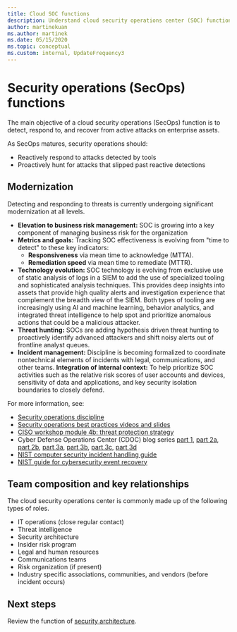 ```yaml
---
title: Cloud SOC functions
description: Understand cloud security operations center (SOC) functions.
author: martinekuan
ms.author: martinek
ms.date: 05/15/2020
ms.topic: conceptual
ms.custom: internal, UpdateFrequency3
---
```


<!-- docutune:casing CDOC "Cyber Defense Operations Center" -->

# Security operations (SecOps) functions

The main objective of a cloud security operations (SecOps) function is to detect, respond to, and recover from active attacks on enterprise assets.

As SecOps matures, security operations should:

- Reactively respond to attacks detected by tools
- Proactively hunt for attacks that slipped past reactive detections

## Modernization

Detecting and responding to threats is currently undergoing significant modernization at all levels.

- **Elevation to business risk management:** SOC is growing into a key component of managing business risk for the organization
- **Metrics and goals:** Tracking SOC effectiveness is evolving from "time to detect" to these key indicators:
  - **Responsiveness** via mean time to acknowledge (MTTA).
  - **Remediation speed** via mean time to remediate (MTTR).
- **Technology evolution:** SOC technology is evolving from exclusive use of static analysis of logs in a SIEM to add the use of specialized tooling and sophisticated analysis techniques. This provides deep insights into assets that provide high quality alerts and investigation experience that complement the breadth view of the SIEM. Both types of tooling are increasingly using AI and machine learning, behavior analytics, and integrated threat intelligence to help spot and prioritize anomalous actions that could be a malicious attacker.
- **Threat hunting:** SOCs are adding hypothesis driven threat hunting to proactively identify advanced attackers and shift noisy alerts out of frontline analyst queues.
- **Incident management:** Discipline is becoming formalized to coordinate nontechnical elements of incidents with legal, communications, and other teams.
**Integration of internal context:** To help prioritize SOC activities such as the relative risk scores of user accounts and devices, sensitivity of data and applications, and key security isolation boundaries to closely defend.

For more information, see:

- [Security operations discipline](../secure/security-operations.md)
- [Security operations best practices videos and slides](/security/compass/security-operations-videos-and-decks)
- [CISO workshop module 4b: threat protection strategy](/security/ciso-workshop/ciso-workshop-module-4b)
- Cyber Defense Operations Center (CDOC) blog series [part 1](https://www.microsoft.com/security/blog/2019/02/21/lessons-learned-from-the-microsoft-soc-part-1-organization), [part 2a](https://www.microsoft.com/security/blog/2019/04/23/lessons-learned-microsoft-soc-part-2-organizing-people), [part 2b](https://www.microsoft.com/security/blog/2019/06/06/lessons-learned-from-the-microsoft-soc-part-2b-career-paths-and-readiness), [part 3a](https://www.microsoft.com/security/blog/2019/10/07/ciso-series-lessons-learned-from-the-microsoft-soc-part-3a-choosing-soc-tools), [part 3b](https://www.microsoft.com/security/blog/2019/12/23/ciso-series-lessons-learned-from-the-microsoft-soc-part-3b-a-day-in-the-life), [part 3c](https://www.microsoft.com/security/blog/2020/05/04/lessons-learned-microsoft-soc-part-3c/), [part 3d](https://www.microsoft.com/security/blog/2020/06/25/zen-and-the-art-of-threat-hunting/)
- [NIST computer security incident handling guide](https://nvlpubs.nist.gov/nistpubs/SpecialPublications/NIST.SP.800-61r2.pdf)
- [NIST guide for cybersecurity event recovery](https://nvlpubs.nist.gov/nistpubs/SpecialPublications/NIST.SP.800-184.pdf)

## Team composition and key relationships

The cloud security operations center is commonly made up of the following types of roles.

- IT operations (close regular contact)
- Threat intelligence
- Security architecture
- Insider risk program
- Legal and human resources
- Communications teams
- Risk organization (if present)
- Industry specific associations, communities, and vendors (before incident occurs)

## Next steps

Review the function of [security architecture](./cloud-security-architecture.md).
